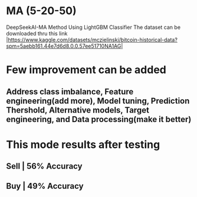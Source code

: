 # MA (5-20-50)
DeepSeekAI-MA Method Using LightGBM Classifier
The dataset can be downloaded thru this link 
|https://www.kaggle.com/datasets/mczielinski/bitcoin-historical-data?spm=5aebb161.44e7d6d8.0.0.57ee51710NA1AG|

# Few improvement can be added
## Address class imbalance, Feature engineering(add more), Model tuning, Prediction Thershold, Alternative models, Target engineering, and Data processing(make it better)

# This mode results after testing
## Sell |  56% Accuracy 
## Buy  |  49% Accuracy

